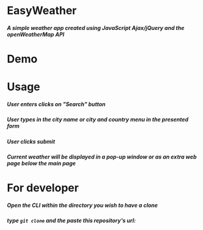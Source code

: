# EasyWeather
 ##### A simple weather app created using JavaScript Ajax/jQuery and the openWeatherMap API
 
# Demo

# Usage
 ##### User enters clicks on "Search" button
 ##### User types in the city name or city and country menu in the presented form
 ##### User clicks submit
 ##### Current weather will be displayed in a pop-up window or as an extra web page below the main page
 
 # For developer
 ##### Open the CLI within the directory you wish to have a clone
 ##### type  `git clone` and the paste this repository's url:
 ##### 
 

